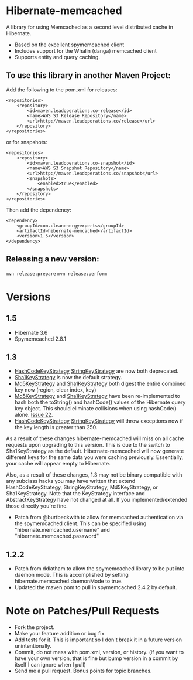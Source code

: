 # Hibernate-memcached
A library for using Memcached as a second level distributed cache in Hibernate.

  * Based on the excellent spymemcached client
  * Includes support for the Whalin (danga) memcached client
  * Supports entity and query caching.

To use this library in another Maven Project:
---------------------------------------------

Add the following to the pom.xml for releases:

```
<repositories>
    <repository>
        <id>maven.leadoperations.co-release</id>
        <name>AWS S3 Release Repository</name>
        <url>http://maven.leadoperations.co/release</url>
    </repository>
</repositories>
```

or for snapshots:
```
<repositories>
    <repository>
        <id>maven.leadoperations.co-snapshot</id>
        <name>AWS S3 Snapshot Repository</name>
        <url>http://maven.leadoperations.co/snapshot</url>
        <snapshots>
            <enabled>true</enabled>
        </snapshots>
    </repository>
</repositories>
```

Then add the dependency:

```
<dependency>
    <groupId>com.cleanenergyexperts</groupId>
    <artifactId>hibernate-memcached</artifactId>
    <version>1.5</version>
</dependency>
```

Releasing a new version:
------------------------
`mvn release:prepare`
`mvn release:perform`

# Versions

## 1.5
  * Hibernate 3.6
  * Spymemcached 2.8.1

## 1.3
  * [HashCodeKeyStrategy][1] [StringKeyStrategy][2] are now both deprecated.
  * [Sha1KeyStrategy][3] is now the default strategy.
  * [Md5KeyStrategy][4] and [Sha1KeyStrategy][3] both digest the entire combined key now (region, clear index, key)
  * [Md5KeyStrategy][4] and [Sha1KeyStrategy][3] have been re-implemented to hash both the toString() and hashCode() values
    of the Hibernate query key object. This should eliminate collisions when using hashCode() alone. 
    [Issue 22](http://code.google.com/p/hibernate-memcached/issues/detail?id=22).
  * [HashCodeKeyStrategy][1] [StringKeyStrategy][2] will throw exceptions now if the key length is greater than 250.

As a result of these changes hibernate-memcached will miss on all cache requests upon upgrading to this version. This
is due to the switch to Sha1KeyStrategy as the default. Hibernate-memcached will now generate different keys for the
same data you were caching previously. Essentially, your cache will appear empty to Hibernate.

Also, as a result of these changes, 1.3 may not be binary compatible with any subclass hacks you may have written that
extend HashCodeKeyStrategy, StringKeyStrategy, Md5KeyStrategy, or Sha1KeyStrategy. Note that the KeyStrategy interface 
and AbstractKeyStrategy have not changed at all. If you implemented/extended those directly you're fine.

  * Patch from @burtbeckwith to allow for memcached authentication via the spymemcached client.
    This can be specified using "hibernate.memcached.username" and "hibernate.memcached.password"

## 1.2.2
  * Patch from ddlatham to allow the spymemcached library to be put 
    into daemon mode. This is accomplished by setting 
    hibernate.memcached.daemonMode to true. 
  * Updated the maven pom to pull in spymemcached 2.4.2 by default. 

# Note on Patches/Pull Requests

  * Fork the project.
  * Make your feature addition or bug fix.
  * Add tests for it. This is important so I don't break it in a future version unintentionally.
  * Commit, do not mess with pom.xml, version, or history. (if you want to have your own version, that is fine but bump version in a commit by itself I can ignore when I pull)
  * Send me a pull request. Bonus points for topic branches.

[1]: hibernate-memcached/blob/master/src/main/java/com/googlecode/hibernate/memcached/HashCodeKeyStrategy.java
[2]: hibernate-memcached/blob/master/src/main/java/com/googlecode/hibernate/memcached/StringKeyStrategy.java
[3]: hibernate-memcached/blob/master/src/main/java/com/googlecode/hibernate/memcached/Sha1KeyStrategy.java
[4]: hibernate-memcached/blob/master/src/main/java/com/googlecode/hibernate/memcached/Md5KeyStrategy.java
